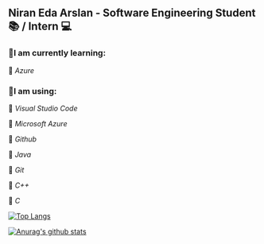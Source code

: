 ## **Niran Eda Arslan -  Software Engineering Student :books: / Intern :computer:** ##



### :red_circle:**I am currently learning:** 


:small_blue_diamond:
_Azure_ 


### :red_circle:**I am using:**

:small_blue_diamond:
_Visual Studio Code_

:small_blue_diamond:
_Microsoft Azure_

:small_blue_diamond:
_Github_

:small_blue_diamond:
_Java_

:small_blue_diamond:
_Git_

:small_blue_diamond:
_C++_

:small_blue_diamond:
_C_


[![Top Langs](https://github-readme-stats.vercel.app/api/top-langs/?username=niraneda)](https://github.com/niraneda/github-readme-stats)

[![Anurag's github stats](https://github-readme-stats.vercel.app/api?username=niraneda)](https://github.com/niraneda/github-readme-stats)
